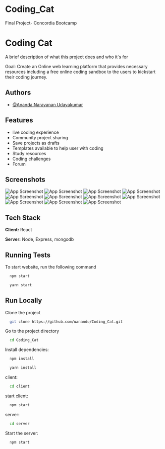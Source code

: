 # Coding_Cat
Final Project- Concordia Bootcamp


# Coding Cat

A brief description of what this project does and who it's for

Goal: Create an Online web learning platform that provides necessary resources including a free online coding sandbox to the users to kickstart their coding journey.


## Authors

- [@Ananda Narayanan Udayakumar](https://www.github.com/uanandu)


## Features

- live coding experience
- Community project sharing
- Save projects as drafts 
- Templates available to help user with coding
- Study resources
- Coding challenges
- Forum


## Screenshots

![App Screenshot](https://cdn.discordapp.com/attachments/978673047772991548/1008758286109130803/readme-site.gif)
![App Screenshot](https://cdn.discordapp.com/attachments/978673047772991548/1008759700797542490/welcome.png)
![App Screenshot](https://cdn.discordapp.com/attachments/978673047772991548/1008759701271478312/drafts.png)
![App Screenshot](https://cdn.discordapp.com/attachments/978673047772991548/1008759713514651668/profile.png)
![App Screenshot](https://cdn.discordapp.com/attachments/978673047772991548/1008759713825034302/edit_profile.png)
![App Screenshot](https://cdn.discordapp.com/attachments/978673047772991548/1008759714202538165/coding_classes.png)
![App Screenshot](https://cdn.discordapp.com/attachments/978673047772991548/1008759714571628584/coding_resources.png)
![App Screenshot](https://cdn.discordapp.com/attachments/978673047772991548/1008759714991054958/single_draft.png)
![App Screenshot](https://cdn.discordapp.com/attachments/978673047772991548/1008759715330785411/single_template.png)
![App Screenshot](https://cdn.discordapp.com/attachments/978673047772991548/1008759715834109983/templates.png)
![App Screenshot](https://cdn.discordapp.com/attachments/978673047772991548/1008759716303876106/member_area.png)


## Tech Stack

**Client:** React

**Server:** Node, Express, mongodb


## Running Tests

To start website, run the following command

```bash
  npm start
```

```bash
  yarn start
```

## Run Locally

Clone the project

```bash
  git clone https://github.com/uanandu/Coding_Cat.git
```

Go to the project directory

```bash
  cd Coding_Cat
```

Install dependencies:

```bash
  npm install
```
```bash
  yarn install
```

client:

```bash
  cd client
```

start client:

```bash
  npm start
```

server:

```bash
  cd server
```

Start the server:

```bash
  npm start
```



